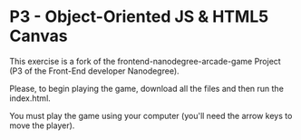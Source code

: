 # P3 - Object-Oriented JS & HTML5 Canvas #

This exercise is a fork of the frontend-nanodegree-arcade-game Project (P3 of the Front-End developer Nanodegree).

Please, to begin playing the game, download all the files and then run the index.html.

You must play the game using your computer (you'll need the arrow keys to move the player).